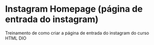 # Instagram Homepage (página de entrada do instagram)
 Treinamento de como criar a página de entrada do instagram do curso HTML DIO
